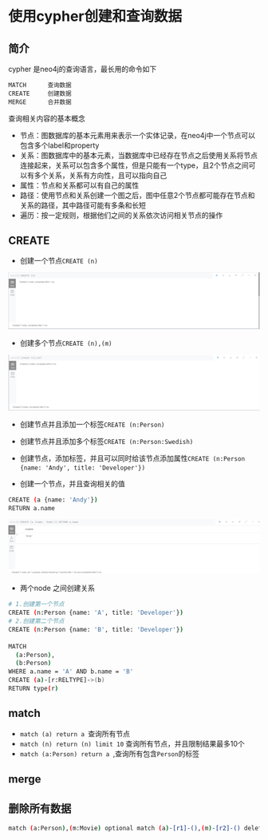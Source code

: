# 使用cypher创建和查询数据



## 简介

cypher 是neo4j的查询语言，最长用的命令如下

```bash 
MATCH      查询数据
CREATE     创建数据
MERGE      合并数据
```

查询相关内容的基本概念

* 节点：图数据库的基本元素用来表示一个实体记录，在neo4j中一个节点可以包含多个label和property
* 关系：图数据库中的基本元素，当数据库中已经存在节点之后使用关系将节点连接起来，关系可以包含多个属性，但是只能有一个type，且2个节点之间可以有多个关系，关系有方向性，且可以指向自己
* 属性：节点和关系都可以有自己的属性
* 路径：使用节点和关系创建一个图之后，图中任意2个节点都可能存在节点和关系的路径，其中路径可能有多条和长短
* 遍历：按一定规则，根据他们之间的关系依次访问相关节点的操作



## CREATE 

* 创建一个节点``CREATE (n)``  


![](./assets/2021-03-20-16-50-34.png)


* 创建多个节点``CREATE (n),(m)``

![](./assets/2021-03-20-16-52-35.png)

* 创建节点并且添加一个标签``CREATE (n:Person)``

* 创建节点并且添加多个标签``CREATE (n:Person:Swedish)``

* 创建节点，添加标签，并且可以同时给该节点添加属性``CREATE (n:Person {name: 'Andy', title: 'Developer'})``

* 创建一个节点，并且查询相关的值  

```bash 
CREATE (a {name: 'Andy'})
RETURN a.name
```

![](./assets/2021-03-20-16-59-23.png)



* 两个node 之间创建关系 

```bash 
# 1.创建第一个节点
CREATE (n:Person {name: 'A', title: 'Developer'})
# 2.创建第二个节点
CREATE (n:Person {name: 'B', title: 'Developer'})

MATCH
  (a:Person),
  (b:Person)
WHERE a.name = 'A' AND b.name = 'B'
CREATE (a)-[r:RELTYPE]->(b)
RETURN type(r)
```

## match 

*  ``match (a) return a ``查询所有节点
*  ``match (n) return (n) limit 10`` 查询所有节点，并且限制结果最多10个
*  ``match (a:Person) return a ``,查询所有包含``Person``的标签


## merge 



## 删除所有数据

```bash 
match (a:Person),(m:Movie) optional match (a)-[r1]-(),(m)-[r2]-() delete a,m,r1,r2  
```